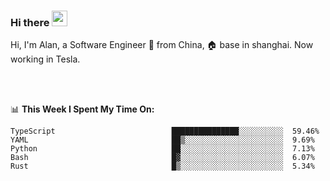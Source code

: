### Hi there <img src="https://media.giphy.com/media/hvRJCLFzcasrR4ia7z/giphy.gif" width="25px">

<!-- ![visitors](https://visitor-badge.glitch.me/badge?page_id=dislfyer.dislfyer) -->

Hi, I'm Alan, a Software Engineer 🚀 from China, 🏠 base in shanghai. Now working in Tesla.

<br/>
<br/>

📊 **This Week I Spent My Time On:**


<!--START_SECTION:waka-->

```text
TypeScript                          ███████████████░░░░░░░░░░  59.46%
YAML                                ██▒░░░░░░░░░░░░░░░░░░░░░░  9.69%
Python                              ██░░░░░░░░░░░░░░░░░░░░░░░  7.13%
Bash                                █▓░░░░░░░░░░░░░░░░░░░░░░░  6.07%
Rust                                █▒░░░░░░░░░░░░░░░░░░░░░░░  5.34%
```

<!--END_SECTION:waka-->

<!--
**About Me:**
 -->
